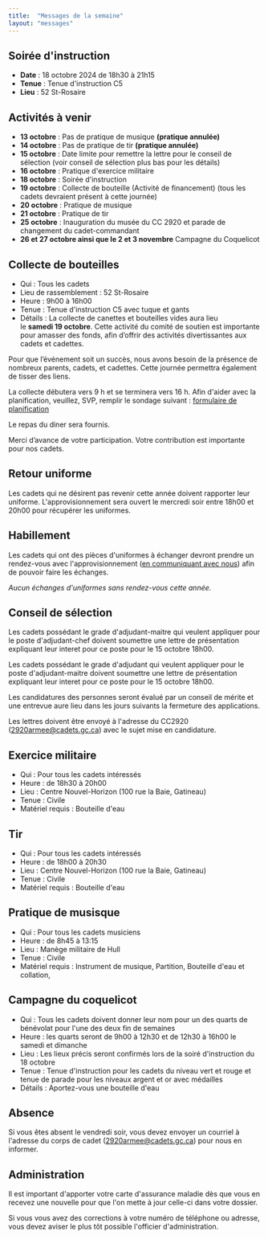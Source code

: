 ```yaml
---
title:  "Messages de la semaine"
layout: "messages"
---
```

 
## Soirée d'instruction  

- **Date** : 18 octobre 2024 de 18h30 à 21h15
- **Tenue** : Tenue d'instruction C5
- **Lieu** : 52 St-Rosaire
 
## Activités à venir

- **13 octobre** : Pas de pratique de musique **(pratique annulée)**
- **14 octobre** : Pas de pratique de tir **(pratique annulée)**
- **15 octobre** : Date limite pour remettre la lettre pour le conseil de sélection (voir conseil de sélection plus bas pour les détails)
- **16 octobre** : Pratique d'exercice militaire
- **18 octobre** : Soirée d'instruction
- **19 octobre** : Collecte de bouteille (Activité de financement) (tous les cadets devraient présent à cette journée)
- **20 octobre** : Pratique de musique
- **21 octobre** : Pratique de tir 
- **25 octobre** : Inauguration du musée du CC 2920 et parade de changement du cadet-commandant
- **26 et 27 octobre ainsi que le 2 et 3 novembre** Campagne du Coquelicot

## Collecte de bouteilles
- Qui : Tous les cadets
- Lieu de rassemblement : 52 St-Rosaire
- Heure : 9h00 à 16h00
- Tenue : Tenue d'instruction C5 avec tuque et gants
- Détails : La collecte de canettes et bouteilles vides aura lieu le **samedi 19 octobre**. Cette activité du comité de soutien est importante pour amasser des fonds, afin d’offrir des activités divertissantes aux cadets et cadettes.
  
Pour que l’événement soit un succès, nous avons besoin de la présence de nombreux parents, cadets, et cadettes.  Cette journée permettra également de tisser des liens.

La collecte débutera vers 9 h et se terminera vers 16 h. Afin d'aider avec la planification, veuillez, SVP, remplir le sondage suivant : [formulaire de planification](https://docs.google.com/forms/d/e/1FAIpQLSd0TPZDnoZbTcHay44lrGla5njBJ1C_SSw31JkYZ_B5s0m7xg/viewform)

Le repas du diner sera fournis.

Merci d’avance de votre participation. Votre contribution est importante pour nos cadets. 


## Retour uniforme

Les cadets qui ne désirent pas revenir cette année doivent rapporter leur uniforme. L'approvisionnement sera ouvert le mercredi soir entre 18h00 et 20h00 pour récupérer les uniformes.

## Habillement

Les cadets qui ont des pièces d'uniformes à échanger devront prendre un rendez-vous avec l'approvisionnement ([en communiquant avec nous](https://cc2920.ca/information/comment-nous-rejoindre/#nos-coordonnées)) afin de pouvoir faire les échanges.

*Aucun échanges d'uniformes sans rendez-vous cette année.*

## Conseil de sélection

Les cadets possédant le grade d'adjudant-maitre qui veulent appliquer pour le poste d'adjudant-chef doivent soumettre une lettre de présentation expliquant leur interet pour ce poste pour le 15 octobre 18h00. 

Les cadets possédant le grade d'adjudant qui veulent appliquer pour le poste d'adjudant-maitre doivent soumettre une lettre de présentation expliquant leur interet pour ce poste pour le 15 octobre 18h00.

Les candidatures des personnes seront évalué par un conseil de mérite et une entrevue aure lieu dans les jours suivants la fermeture des applications.

Les lettres doivent être envoyé à l'adresse du CC2920 (<2920armee@cadets.gc.ca>) avec le sujet mise en candidature.

## Exercice militaire

- Qui :  Pour tous les cadets intéressés 
- Heure : de 18h30 à 20h00
- Lieu : Centre Nouvel-Horizon (100 rue la Baie, Gatineau) 
- Tenue : Civile
- Matériel requis : Bouteille d'eau

## Tir

- Qui : Pour tous les cadets intéressés 
- Heure : de 18h00 à 20h30
- Lieu : Centre Nouvel-Horizon (100 rue la Baie, Gatineau) 
- Tenue : Civile
- Matériel requis : Bouteille d'eau

## Pratique de musisque

- Qui : Pour tous les cadets musiciens 
- Heure : de 8h45 à 13:15
- Lieu : Manège militaire de Hull  
- Tenue : Civile
- Matériel requis : Instrument de musique, Partition, Bouteille d'eau et collation, 

## Campagne du coquelicot

- Qui : Tous les cadets doivent donner leur nom pour un des quarts de bénévolat pour l'une des deux fin de semaines
- Heure : les quarts seront de 9h00 à 12h30 et de 12h30 à 16h00 le samedi et dimanche
- Lieu : Les lieux précis seront confirmés lors de la soiré d'instruction du 18 octobre
- Tenue : Tenue d'instruction pour les cadets du niveau vert et rouge et tenue de parade pour les niveaux argent et or avec médailles
- Détails : Aportez-vous une bouteille d'eau

## Absence

Si vous êtes absent le vendredi soir, vous devez envoyer un courriel à l'adresse du corps de cadet (<2920armee@cadets.gc.ca>) pour nous en informer.

## Administration

Il est important d'apporter votre carte d'assurance maladie dès que vous en recevez une nouvelle pour que l'on mette à jour celle-ci dans votre dossier.

Si vous vous avez des corrections à votre numéro de téléphone ou adresse, vous devez aviser le plus tôt possible l'officier d'administration. 

